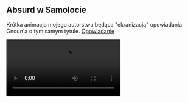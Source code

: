 ## Absurd w Samolocie

Krótka animacja mojego autorstwa będąca "ekranizacją" opowiadania Gnoun'a o tym samym tytule.
[Opowiadanie](https://gnoun.net/stories/absurd-001.pdf)

<video controls>
  <source src="/assets/Absurd.mp4" type="video/mp4">
  Your browser does not support the video tag.
</video> 
